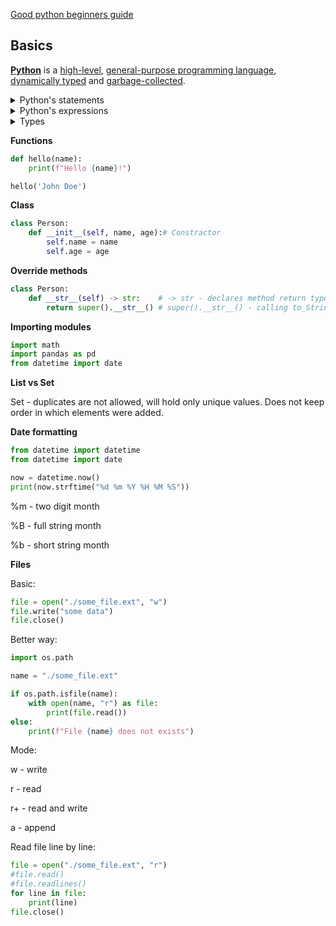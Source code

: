 [Good python beginners guide](https://www.youtube.com/watch?v=LzYNWme1W6Q)

## Basics
**[Python](https://www.python.org/)** is a [high-level](https://en.wikipedia.org/wiki/High-level_programming_language "High-level programming language"), [general-purpose programming language](https://en.wikipedia.org/wiki/General-purpose_programming_language "General-purpose programming language"), [dynamically typed](https://en.wikipedia.org/wiki/Type_system#DYNAMIC "Type system") and [garbage-collected](https://en.wikipedia.org/wiki/Garbage_collection_(computer_science) "Garbage collection (computer science)").

<details><summary>Python's statements</summary>

- ```if elif else```
- ```for```
```python
for item in items:
	print(item)
```
Loop through dictionary:
```python
for key, value in person.items():
	print(f"{key}, {value}")
```
- ```while```
```python
i = 0
while i < 10:
	print(i)
	i += 1
```
- The `break` statement, which exits a loop
- The `continue` statement, which skips the rest of the current iteration and continues with the next
- ```try```
- The `raise` statement, used to raise a specified exception or re-raise a caught exception
- The `class` statement, which executes a block of code and attaches its local namespace to a [class](https://en.wikipedia.org/wiki/Class_(computer_science) "Class (computer science)"), for use in object-oriented programming
- The `def` statement, which defines a [function](https://en.wikipedia.org/wiki/Function_(computing) "Function (computing)") or [method](https://en.wikipedia.org/wiki/Method_(computing) "Method (computing)")
- ```with``` frees resources  after exiting block of code
- The `del` statement, which removes a variable—deleting the reference from the name to the value, and producing an error if the variable is referred to before it is redefined
- The `pass` statement, serving as a [NOP](https://en.wikipedia.org/wiki/NOP_(code) "NOP (code)"), syntactically needed to create an empty code block
- The [assert](https://en.wikipedia.org/wiki/Assertion_(programming) "Assertion (programming)") statement, used in debugging to check for conditions that should apply
- The `yield` statement, which returns a value from a [generator](https://en.wikipedia.org/wiki/Generator_(computer_programming)#Python "Generator (computer programming)") function (and also an operator); used to implement [coroutines](https://en.wikipedia.org/wiki/Coroutine "Coroutine")
- The `return` statement, used to return a value from a function
- The [import](https://en.wikipedia.org/wiki/Include_directive "Include directive") and `from` statements, used to import modules whose functions or variables can be used in the current program
</details>

<details><summary>Python's expressions</summary>

- `+`, `-`, `*`, `/`
- `//` integer division
- `**` operator for exponentiation
- `==` compares by value
- `and`, `or`, `not` - **boolean** operators
- `#` comment
- """Multi line comments"""
- [Anonymous functions](https://en.wikipedia.org/wiki/Anonymous_function "Anonymous function") are implemented using [lambda expressions](https://en.wikipedia.org/wiki/Lambda_(programming) "Lambda (programming)"); however, there may be only one expression in each body.
- Conditional expressions are written as `x if c else y`
- **Lists** are written as `[1, 2, 3]`
- **Tuples**, written as `(1, 2, 3)`
- **Dictionaries** are key-value pairs like: `{'key1': 1.0, 'key2': False, 2: 'text'}`
</details>

<details><summary>Types</summary>

Python doe's not have `date` type, but we can import a module named `datetime` to work with dates as date objects.
```python
import datetime
# or
from datetime import datetime
from datetime import date
```

|Type|[Mutability](https://en.wikipedia.org/wiki/Immutable_object "Immutable object")|Description|Syntax examples|
|---|---|---|---|
|`bool`|immutable|[Boolean value](https://en.wikipedia.org/wiki/Boolean_value "Boolean value")|`True`  <br>`False`|
|`bytearray`|mutable|Sequence of [bytes](https://en.wikipedia.org/wiki/Byte "Byte")|`bytearray(b'Some ASCII')`  <br>`bytearray(b"Some ASCII")`  <br>`bytearray([119, 105, 107, 105])`|
|`bytes`|immutable|Sequence of bytes|`b'Some ASCII'`  <br>`b"Some ASCII"`  <br>`bytes([119, 105, 107, 105])`|
|`complex`|immutable|[Complex number](https://en.wikipedia.org/wiki/Complex_number "Complex number") with real and imaginary parts|`3+2.7j`  <br>`3 + 2.7j`|
|`dict`|mutable|[Associative array](https://en.wikipedia.org/wiki/Associative_array "Associative array") (or dictionary) of key and value pairs; can contain mixed types (keys and values), keys must be a hashable type|`{'key1': 1.0, 3: False}`  <br>`{}`|
|`types.EllipsisType`|immutable|An [ellipsis](https://en.wikipedia.org/wiki/Ellipsis_(programming_operator) "Ellipsis (programming operator)") placeholder to be used as an index in [NumPy](https://en.wikipedia.org/wiki/NumPy "NumPy") arrays|`...`  <br>`Ellipsis`|
|`float`|immutable|[Double-precision](https://en.wikipedia.org/wiki/Double-precision_floating-point_format "Double-precision floating-point format") [floating-point number](https://en.wikipedia.org/wiki/Floating-point_arithmetic "Floating-point arithmetic"). The precision is machine-dependent but in practice is generally implemented as a 64-bit [IEEE 754](https://en.wikipedia.org/wiki/IEEE_754 "IEEE 754") number with 53 bits of precision.[[105]](https://en.wikipedia.org/wiki/Python_(programming_language)#cite_note-105)|`1.33333`|
|`frozenset`|immutable|Unordered [set](https://en.wikipedia.org/wiki/Set_(computer_science) "Set (computer science)"), contains no duplicates; can contain mixed types, if hashable|`frozenset([4.0, 'string', True])`|
|`int`|immutable|[Integer](https://en.wikipedia.org/wiki/Integer_(computer_science) "Integer (computer science)") of unlimited magnitude[[106]](https://en.wikipedia.org/wiki/Python_(programming_language)#cite_note-pep0237-106)|`42`|
|`list`|mutable|[List](https://en.wikipedia.org/wiki/List_(computer_science) "List (computer science)"), can contain mixed types|`[4.0, 'string', True]`  <br>`[]`|
|`types.NoneType`|immutable|An object representing the absence of a value, often called [null](https://en.wikipedia.org/wiki/Null_pointer "Null pointer") in other languages|`None`|
|`types.NotImplementedType`|immutable|A placeholder that can be returned from [overloaded operators](https://en.wikipedia.org/wiki/Operator_overloading "Operator overloading") to indicate unsupported operand types.|`NotImplemented`|
|`range`|immutable|An _immutable sequence_ of numbers commonly used for looping a specific number of times in `for` loops[[107]](https://en.wikipedia.org/wiki/Python_(programming_language)#cite_note-107)|`range(-1, 10)`  <br>`range(10, -5, -2)`|
|`set`|mutable|Unordered [set](https://en.wikipedia.org/wiki/Set_(computer_science) "Set (computer science)"), contains no duplicates; can contain mixed types, if hashable|`{4.0, 'string', True}`  <br>`set()`|
|`str`|immutable|A [character string](https://en.wikipedia.org/wiki/String_(computer_science) "String (computer science)"): sequence of Unicode codepoints|`'Wikipedia'`  <br>`"Wikipedia"`<br><br>"""Spanning<br>multiple<br>lines"""<br><br>Spanning<br>multiple<br>lines|
|`tuple`|immutable|Can contain mixed types|`(4.0, 'string', True)`  <br>`('single element',)`  <br>`()`|
</details>

**Functions**
```python
def hello(name):
	print(f"Hello {name}!")

hello('John Doe')
```

**Class**
```python
class Person:
	def __init__(self, name, age):# Constractor
		self.name = name
		self.age = age
```
**Override methods**
```python
class Person:
	def __str__(self) -> str:    # -> str - declares method return type
		return super().__str__() # super().__str__() - calling to_String from base class
```

**Importing modules**
```python
import math
import pandas as pd
from datetime import date
```

**List vs Set**

Set - duplicates are not allowed, will hold only unique values. Does not keep order in which elements were added.

**Date formatting**

```python
from datetime import datetime
from datetime import date

now = datetime.now()
print(now.strftime("%d %m %Y %H %M %S"))
```
%m - two digit month

%B - full string month

%b - short string month

**Files**

Basic:
```python
file = open("./some_file.ext", "w")
file.write("some data")
file.close()
```
Better way:
```python
import os.path

name = "./some_file.ext"

if os.path.isfile(name):
	with open(name, "r") as file:
		print(file.read())
else:
	print(f"File {name} does not exists")
```
Mode:

w - write

r - read

r+ - read and write

a - append

Read file line by line:
```python
file = open("./some_file.ext", "r")
#file.read()
#file.readlines()
for line in file:
	print(line)
file.close()
```